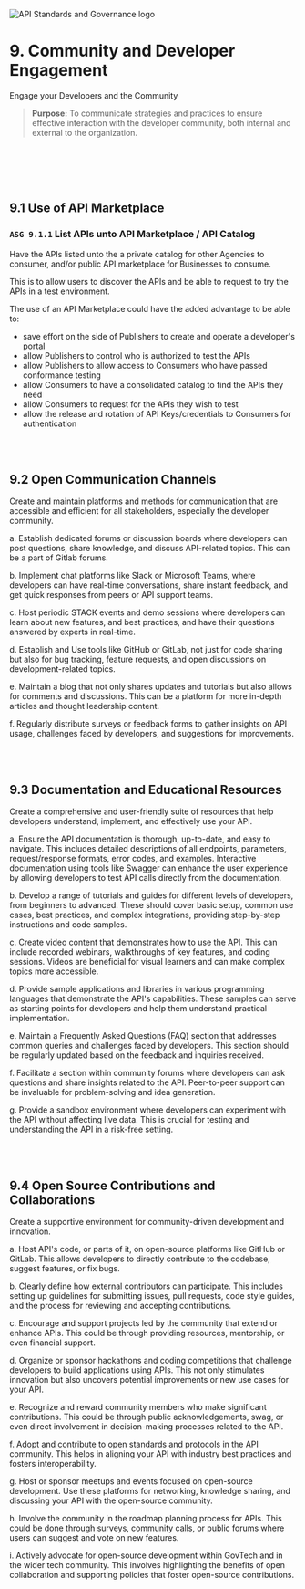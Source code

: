 <br></br>

![API Standards and Governance logo](../assets/logo+title.png ":size=250")

# 9. Community and Developer Engagement

Engage your Developers and the Community

> **Purpose:** To communicate strategies and practices to ensure effective interaction with the developer community, both internal and external to the organization.

<br></br>
<br></br>

## 9.1 Use of API Marketplace

### `ASG 9.1.1` List APIs unto API Marketplace / API Catalog

Have the APIs listed unto the a private catalog for other Agencies to consumer, and/or public API marketplace for Businesses to consume.

This is to allow users to discover the APIs and be able to request to try the APIs in a test environment.

The use of an API Marketplace could have the added advantage to be able to:

- save effort on the side of Publishers to create and operate a developer's portal
- allow Publishers to control who is authorized to test the APIs
- allow Publishers to allow access to Consumers who have passed conformance testing
- allow Consumers to have a consolidated catalog to find the APIs they need
- allow Consumers to request for the APIs they wish to test
- allow the release and rotation of API Keys/credentials to Consumers for authentication

<br></br>

## 9.2 Open Communication Channels

Create and maintain platforms and methods for communication that are accessible and efficient for all stakeholders, especially the developer community.

a. Establish dedicated forums or discussion boards where developers can post questions, share knowledge, and discuss API-related topics. This can be a part of Gitlab forums.

b. Implement chat platforms like Slack or Microsoft Teams, where developers can have real-time conversations, share instant feedback, and get quick responses from peers or API support teams.

c. Host periodic STACK events and demo sessions where developers can learn about new features, and best practices, and have their questions answered by experts in real-time.

d. Establish and Use tools like GitHub or GitLab, not just for code sharing but also for bug tracking, feature requests, and open discussions on development-related topics.

e. Maintain a blog that not only shares updates and tutorials but also allows for comments and discussions. This can be a platform for more in-depth articles and thought leadership content.

f. Regularly distribute surveys or feedback forms to gather insights on API usage, challenges faced by developers, and suggestions for improvements.

<br></br>

## 9.3 Documentation and Educational Resources

Create a comprehensive and user-friendly suite of resources that help developers understand, implement, and effectively use your API.

a. Ensure the API documentation is thorough, up-to-date, and easy to navigate. This includes detailed descriptions of all endpoints, parameters, request/response formats, error codes, and examples. Interactive documentation using tools like Swagger can enhance the user experience by allowing developers to test API calls directly from the documentation.

b. Develop a range of tutorials and guides for different levels of developers, from beginners to advanced. These should cover basic setup, common use cases, best practices, and complex integrations, providing step-by-step instructions and code samples.

c. Create video content that demonstrates how to use the API. This can include recorded webinars, walkthroughs of key features, and coding sessions. Videos are beneficial for visual learners and can make complex topics more accessible.

d. Provide sample applications and libraries in various programming languages that demonstrate the API's capabilities. These samples can serve as starting points for developers and help them understand practical implementation.

e. Maintain a Frequently Asked Questions (FAQ) section that addresses common queries and challenges faced by developers. This section should be regularly updated based on the feedback and inquiries received.

f. Facilitate a section within community forums where developers can ask questions and share insights related to the API. Peer-to-peer support can be invaluable for problem-solving and idea generation.

g. Provide a sandbox environment where developers can experiment with the API without affecting live data. This is crucial for testing and understanding the API in a risk-free setting.

<br></br>

## 9.4 Open Source Contributions and Collaborations

Create a supportive environment for community-driven development and innovation.

a. Host API's code, or parts of it, on open-source platforms like GitHub or GitLab. This allows developers to directly contribute to the codebase, suggest features, or fix bugs.

b. Clearly define how external contributors can participate. This includes setting up guidelines for submitting issues, pull requests, code style guides, and the process for reviewing and accepting contributions.

c. Encourage and support projects led by the community that extend or enhance APIs. This could be through providing resources, mentorship, or even financial support.

d. Organize or sponsor hackathons and coding competitions that challenge developers to build applications using APIs. This not only stimulates innovation but also uncovers potential improvements or new use cases for your API.

e. Recognize and reward community members who make significant contributions. This could be through public acknowledgements, swag, or even direct involvement in decision-making processes related to the API.

f. Adopt and contribute to open standards and protocols in the API community. This helps in aligning your API with industry best practices and fosters interoperability.

g. Host or sponsor meetups and events focused on open-source development. Use these platforms for networking, knowledge sharing, and discussing your API with the open-source community.

h. Involve the community in the roadmap planning process for APIs. This could be done through surveys, community calls, or public forums where users can suggest and vote on new features.

i. Actively advocate for open-source development within GovTech and in the wider tech community. This involves highlighting the benefits of open collaboration and supporting policies that foster open-source contributions.

